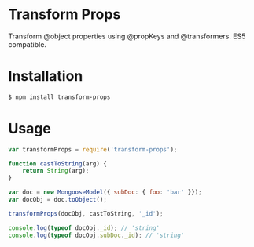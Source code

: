 # Transform Props

Transform @object properties using @propKeys and @transformers. ES5 compatible.

# Installation
```sh
$ npm install transform-props
```

# Usage
```javascript
var transformProps = require('transform-props');

function castToString(arg) {
	return String(arg);
}

var doc = new MongooseModel({ subDoc: { foo: 'bar' }});
var docObj = doc.toObject();

transformProps(docObj, castToString, '_id');

console.log(typeof docObj._id); // 'string'
console.log(typeof docObj.subDoc._id); // 'string'
```
